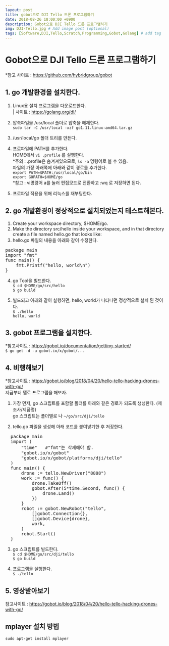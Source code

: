 ```yaml
---
layout: post
title: gobot으로 DJI Tello 드론 프로그램하기  
date: 2018-08-26 18:00:00 +0900
description: Gobot으로 DJI Tello 드론 프로그램하기
img: DJI-Tello.jpg # Add image post (optional)
tags: [Software,DJI,Tello,Scratch,Programming,Gobot,Golang] # add tag
---
```


# Gobot으로 DJI Tello 드론 프로그램하기   

*참고 사이트 : https://github.com/hybridgroup/gobot   

## 1. go 개발환경을 설치한다.    
   1) Linux용 설치 프로그램을 다운로드한다.   
   | 사이트 : https://golang.org/dl/
   2) 압축파일을 /usr/local 폴더로 압축을 해제한다.     
      `sudo tar -C /usr/local -xzf go1.11.linux-amd64.tar.gz`   
   3) /usr/local/go 폴더 트리를 만든다.    
   3) 프로파일에 PATH를 추가한다.   
      HOME에서 `vi .profile` 를 실행한다.   
      *주의 : .profile은 숨겨져있으므로, `ls -a` 명령어로 볼 수 있음.   
      파일의 가장 아래쪽에 아래와 같이 경로를 추가한다.   
      `export PATH=$PATH:/usr/local/go/bin`   
      `export GOPATH=$HOME/go`   
      *참고 : vi명령어 a를 눌러 편집모드로 전환하고 :wq 로 저장하면 된다.
      
   4) 프로파일 적용을 위해 리눅스를 재부팅한다.   
   
## 2. go 개발환경이 정상적으로 설치되었는지 테스트해본다.
   1) Create your workspace directory, $HOME/go.   
   2) Make the directory src/hello inside your workspace, and in that directory create a file named hello.go that looks like:
   3) hello.go 파일의 내용을 아래와 같이 수정한다. 
<pre>
package main
import "fmt"
func main() {
	fmt.Printf("hello, world\n")
}
</pre>   

4) go Tool을 빌드한다.   
`$ cd $HOME/go/src/hello`   
`$ go build`   

5) 빌드되고 아래와 같이 실행하면, hello, world가 나타나면 정상적으로 설치 된 것이다.   
`$ ./hello`   
`hello, world`   

## 3. gobot 프로그램을 설치한다.   
*참고사이트 : https://gobot.io/documentation/getting-started/   
 `$ go get -d -u gobot.io/x/gobot/...`
 
## 4. 비행해보기
*참고사이트 : https://gobot.io/blog/2018/04/20/hello-tello-hacking-drones-with-go/   
지금부터 텔로 프로그램을 해보자.
1. 가장 먼저, go 스크립트를 포함할 폴더를 아래와 같은 경로가 되도록 생성한다. (제조사/제품명)   
   go 스크립트는 폴더별로 나 
`~/go/src/dji/tello`    

2. tello.go 파일을 생성해 아래 코드를 붙여넣기한 후 저장한다.   

<pre>
  package main
  import (
      "time"   #"fmt"는 삭제해야 함.
      "gobot.io/x/gobot"
      "gobot.io/x/gobot/platforms/dji/tello"
  )
  func main() {
      drone := tello.NewDriver("8888")
      work := func() {
          drone.TakeOff()
          gobot.After(5*time.Second, func() {
              drone.Land()
          })
      }
      robot := gobot.NewRobot("tello",
          []gobot.Connection{},
          []gobot.Device{drone},
          work,
      )
      robot.Start()
  }
</pre>

3. go 스크립트를 빌드한다.   
`$ cd $HOME/go/src/dji/tello`    
`$ go build`    

4. 프로그램을 실행한다.   
`$ ./tello`   

## 5. 영상받아보기
참고사이트 :  https://gobot.io/blog/2018/04/20/hello-tello-hacking-drones-with-go/   
   
## mplayer 설치 방법

   `sudo apt-get install mplayer`   
   
